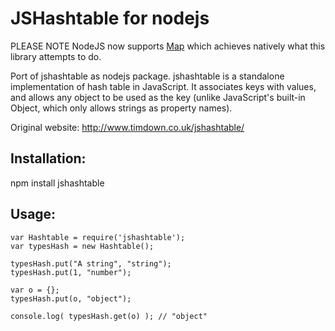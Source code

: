 JSHashtable for nodejs
==================

PLEASE NOTE NodeJS now supports [Map](https://developer.mozilla.org/en-US/docs/Web/JavaScript/Reference/Global_Objects/Map) which achieves natively what this library attempts to do.

Port of jshashtable as nodejs package. jshashtable is a standalone implementation of hash table in JavaScript. It associates keys with values, and allows any object to be used as the key (unlike JavaScript's built-in Object, which only allows strings as property names).

Original website:
http://www.timdown.co.uk/jshashtable/


Installation:
-------------

npm install jshashtable

Usage:
------

    var Hashtable = require('jshashtable');
    var typesHash = new Hashtable();

    typesHash.put("A string", "string");
    typesHash.put(1, "number");

    var o = {};
    typesHash.put(o, "object");

    console.log( typesHash.get(o) ); // "object"
